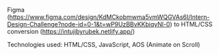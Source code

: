 Figma (https://www.figma.com/design/KdMCkobmwma5vmWQGVAs6I/Intern-Design-Challenge?node-id=0-1&t=wP9UzBBvKKbiqyNl-0) to HTML/CSS conversion (https://intujibyrubek.netlify.app/)

Technologies used: HTML/CSS, JavaScript, AOS (Animate on Scroll)


